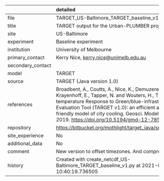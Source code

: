 |                   | detailed                                                                                                                                                                                                                                                                                                        |
|:------------------|:----------------------------------------------------------------------------------------------------------------------------------------------------------------------------------------------------------------------------------------------------------------------------------------------------------------|
| file              | TARGET_US-Baltimore_TARGET_baseline_v1c.nc                                                                                                                                                                                                                                                                      |
| title             | TARGET output for the Urban-PLUMBER project                                                                                                                                                                                                                                                                     |
| site              | US-Baltimore                                                                                                                                                                                                                                                                                                    |
| experiment        | Baseline experiment                                                                                                                                                                                                                                                                                             |
| institution       | University of Melbourne                                                                                                                                                                                                                                                                                         |
| primary_contact   | Kerry Nice, kerry.nice@unimelb.edu.au                                                                                                                                                                                                                                                                           |
| secondary_contact |                                                                                                                                                                                                                                                                                                                 |
| model             | TARGET                                                                                                                                                                                                                                                                                                          |
| source            | TARGET (Java version 1.0)                                                                                                                                                                                                                                                                                       |
| references        | Broadbent, A., Coutts, A., Nice, K., Demuzere, M., Krayenhoff, E., Tapper, N. and Wouters, H., The Air-temperature Response to Green/blue-infrastructure Evaluation Tool (TARGET v1.0): an efficient and user-friendly model of city cooling. Geosci. Model Dev., 2019. https://doi.org/10.5194/gmd-12-785-2019 |
| repository        | https://bitbucket.org/mothlight/target_java/src/master/                                                                                                                                                                                                                                                         |
| site_experience   | No                                                                                                                                                                                                                                                                                                              |
| additional_data   | No                                                                                                                                                                                                                                                                                                              |
| comment           | New version to offset timezones. And compressed                                                                                                                                                                                                                                                                 |
| history           | Created with create_netcdf_US-Baltimore_TARGET_baseline_v1.py at 2021-06-30 10:40:19.736505                                                                                                                                                                                                                     |
